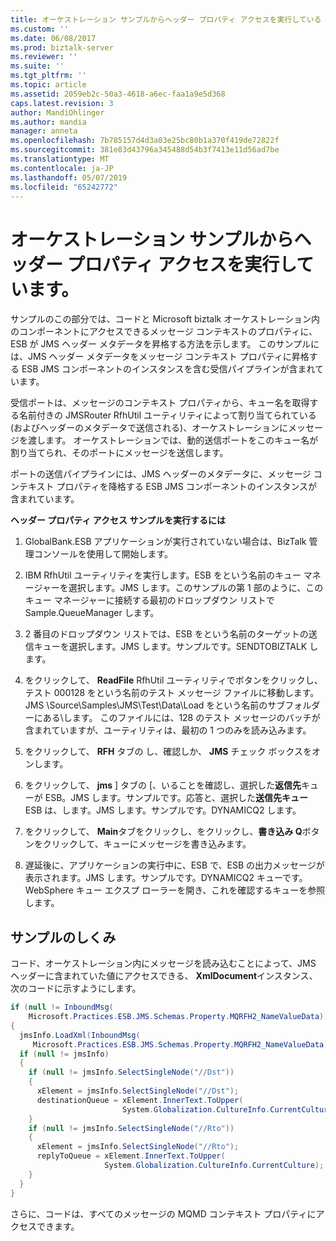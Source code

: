 ```yaml
---
title: オーケストレーション サンプルからヘッダー プロパティ アクセスを実行している |Microsoft Docs
ms.custom: ''
ms.date: 06/08/2017
ms.prod: biztalk-server
ms.reviewer: ''
ms.suite: ''
ms.tgt_pltfrm: ''
ms.topic: article
ms.assetid: 2059eb2c-50a3-4618-a6ec-faa1a9e5d368
caps.latest.revision: 3
author: MandiOhlinger
ms.author: mandia
manager: anneta
ms.openlocfilehash: 7b785157d4d3a03e25bc80b1a370f419de72822f
ms.sourcegitcommit: 381e83d43796a345488d54b3f7413e11d56ad7be
ms.translationtype: MT
ms.contentlocale: ja-JP
ms.lasthandoff: 05/07/2019
ms.locfileid: "65242772"
---
```

# <a name="running-the-header-property-access-from-an-orchestration-sample"></a>オーケストレーション サンプルからヘッダー プロパティ アクセスを実行しています。
サンプルのこの部分では、コードと Microsoft biztalk オーケストレーション内のコンポーネントにアクセスできるメッセージ コンテキストのプロパティに、ESB が JMS ヘッダー メタデータを昇格する方法を示します。 このサンプルには、JMS ヘッダー メタデータをメッセージ コンテキスト プロパティに昇格する ESB JMS コンポーネントのインスタンスを含む受信パイプラインが含まれています。  
  
 受信ポートは、メッセージのコンテキスト プロパティから、キュー名を取得する名前付きの JMSRouter RfhUtil ユーティリティによって割り当てられている (およびヘッダーのメタデータで送信される)、オーケストレーションにメッセージを渡します。 オーケストレーションでは、動的送信ポートをこのキュー名が割り当てられ、そのポートにメッセージを送信します。  
  
 ポートの送信パイプラインには、JMS ヘッダーのメタデータに、メッセージ コンテキスト プロパティを降格する ESB JMS コンポーネントのインスタンスが含まれています。  
  
 **ヘッダー プロパティ アクセス サンプルを実行するには**  
  
1.  GlobalBank.ESB アプリケーションが実行されていない場合は、BizTalk 管理コンソールを使用して開始します。  
  
2.  IBM RfhUtil ユーティリティを実行します。ESB をという名前のキュー マネージャーを選択します。JMS します。このサンプルの第 1 部のように、このキュー マネージャーに接続する最初のドロップダウン リストで Sample.QueueManager します。  
  
3.  2 番目のドロップダウン リストでは、ESB をという名前のターゲットの送信キューを選択します。JMS します。サンプルです。SENDTOBIZTALK します。  
  
4.  をクリックして、 **ReadFile** RfhUtil ユーティリティでボタンをクリックし、テスト 000128 をという名前のテスト メッセージ ファイルに移動します。JMS \Source\Samples\JMS\Test\Data\Load をという名前のサブフォルダーにある\\します。 このファイルには、128 のテスト メッセージのバッチが含まれていますが、ユーティリティは、最初の 1 つのみを読み込みます。  
  
5.  をクリックして、 **RFH**  タブの し、確認しか、 **JMS**  チェック ボックスをオンします。  
  
6.  をクリックして、 **jms** ] タブの [、いることを確認し、選択した**返信先**キューが ESB。JMS します。サンプルです。応答と、選択した**送信先キュー** ESB は、します。JMS します。サンプルです。DYNAMICQ2 します。  
  
7.  をクリックして、 **Main**タブをクリックし、をクリックし、**書き込み Q**ボタンをクリックして、キューにメッセージを書き込みます。  
  
8.  遅延後に、アプリケーションの実行中に、ESB で、ESB の出力メッセージが表示されます。JMS します。サンプルです。DYNAMICQ2 キューです。 WebSphere キュー エクスプ ローラーを開き、これを確認するキューを参照します。  
  
## <a name="how-the-sample-works"></a>サンプルのしくみ  
 コード、オーケストレーション内にメッセージを読み込むことによって、JMS ヘッダーに含まれていた値にアクセスできる、 **XmlDocument**インスタンス、次のコードに示すようにします。  
  
```csharp  
if (null != InboundMsg(  
    Microsoft.Practices.ESB.JMS.Schemas.Property.MQRFH2_NameValueData))  
{     
  jmsInfo.LoadXml(InboundMsg(  
     Microsoft.Practices.ESB.JMS.Schemas.Property.MQRFH2_NameValueData));  
  if (null != jmsInfo)  
  {  
    if (null != jmsInfo.SelectSingleNode("//Dst"))  
    {  
      xElement = jmsInfo.SelectSingleNode("//Dst");  
      destinationQueue = xElement.InnerText.ToUpper(  
                         System.Globalization.CultureInfo.CurrentCulture);  
    }  
    if (null != jmsInfo.SelectSingleNode("//Rto"))  
    {  
      xElement = jmsInfo.SelectSingleNode("//Rto");  
      replyToQueue = xElement.InnerText.ToUpper(  
                     System.Globalization.CultureInfo.CurrentCulture);  
    }  
  }  
}  
```  
  
 さらに、コードは、すべてのメッセージの MQMD コンテキスト プロパティにアクセスできます。
